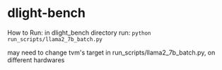 # dlight-bench

How to Run: 
in dlight_bench directory run: 
```python run_scripts/llama2_7b_batch.py```

may need to change tvm's target in run_scripts/llama2_7b_batch.py, on different hardwares
